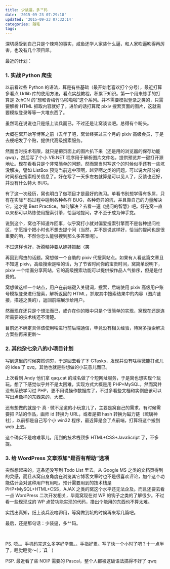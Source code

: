 ```yaml
---
title: 少装逼，多艹码
date: '2015-09-23 07:29:18'
updated: '2015-09-23 07:32:14'
categories: 随笔
tags:
---
```



深切感受到自己只是个辣鸡的事实，咸鱼还学人家装什么逼，和人家吹逼吹得再厉害，也没有几个项目屌。

最近的计划：

### 1. 实战 Python 爬虫

以前看过些 Python 的语法，算是有些基础（最开始老喜欢打个分号），最近打算多看点 Urllib 库的使用方法，看点实战教程，积累下知识。第一个用来练手的打算是 2chCN 的“想和青梅竹马啪啪啪”这个系列。并不需要模拟登录之类的，只需要解析 HTML 抓取内容就好了。进阶的话打算爬 pixiv 搜索页面的图片，这就需要模拟登录等等一大堆东西了。

虽然现在说说也只是纸上谈兵而已，不过还是让窝谈谈吧。总得有个盼头。

大概在窝开始写博客之前（去年了吧，窝曾经买过三个月的 pixiv 高级会员，于是去梗吧发了个贴，提供代高级搜索服务。

然而当时技术有限，就只是把页面上的图片扒下来（还是用的浏览器的保存功能 qwq），然后写了个小 VB.NET 程序用于解析图片文件名，提供预览并一键打开源地址。现在看看只是个非常简单的问题，然而窝当时写这个的时候似乎还有一些坑没解决，譬如 ListBox 预览当前选中项啊，越界啊之类的问题，可以说大部分的时间都在搜索相关信息了。好在写了一天多左右就算是可以见人了，反馈也还好，并没有什么特大 BUG。

有了这一次经历，窝也明白了做项目才是最好的练习。单看书别想学得有多屌，只有在实际艹码过程中碰到各种各样 BUG，各种奇异的坑，并且靠自己的力量解决它，这才是 Best Practice。如何解决？去看一遍《提问的智慧》吧。好在窝一直以来都可以熟练使用搜索引擎，恰当地提问，才不至于成为伸手党。

说到这个，窝也不知道咋回事，似乎窝打小就对偏爱搜索引擎而不是各种提问社区，宁愿搜个把小时也不想去提个问（当然，并不是说这样好，恰当的提问也是很重要的哟，不然你怎么能够搜到那么多答案呢）。

不过这样也好，折腾精神要从娃娃抓起（笑

再回到爬虫的话题。窝想做一个自助的 pixiv 代搜索站点。如果有人看这篇文章且不知道 pixiv，高级搜索是啥的话，为了节省时间你的宝贵时间，窝简单说明下，pixiv 一个绘画分享网站，它的高级搜索功能可以提供按作品人气排序，但是是付费的。

窝想做这样一个站点，用户在前端键入关键词，搜索，后端使用 pixiv 高级用户账号模拟登录进行搜索，解析返回的 HTML，抓取其中搜索结果中的内容（图片链接，描述之类的），返回前端展示给用户。

然而现在还只是个想法而已，或许在你的眼中只是个很简单的实现，窝现在还是连所需要的技术栈还不清楚。

目前还不确定具体该使用啥进行前后端通信，毕竟没有相关经验，待窝多搜索解决方案些再来更新～

### 2. 其他杂七杂八的小项目计划

写到这里的时候突然词穷，于是回去看了下 GTasks，发现并没有啥稍微能打点儿的 idea 了 qvq，其他也就是些想做的小玩意儿而已。

上次看到 Andy 他们拿 qaq.cat 的域名做了个短网址服务，于是窝也想实现个玩玩。想了下感觉似乎并不是太困难，实现方式大概是用 PHP+MySQL，然而窝并没有系统学习过 PHP，更不用说操作数据库了，不过多看些文档和实例应该可以写出点像样的东西来的，大概。

还有想做的就是个 真 · 微不足道的小玩意儿了，主要是窝自己的需求，有时候需要把 P站的作品，画师 id 转换为 URL，或者是把 hash 转换为磁力链（琉璃神社），以前都是自己写个小 win32 程序，最近算是会了点前端，打算将这个搬到 web 上去。

这个确实不是啥难事儿，用到的技术栈顶多 HTML+CSS+JavaScript 了，不多提。

### 3. 给 WordPress 文章添加“是否有帮助”选项

突然想起来的，这条还没写到 Todo List 里去。从 Google MS 之类的文档页得到的灵感，而且从窝自身角度在浏览其它博客文章时也不是很喜欢评论，加个这个功能估计会对这种用户有用吧。预计需要用到的技术栈是 PHP+MySQL+HTML+CSS，AJAX 之类的窝这个水平还无法企及。而且还要去看一点 WordPress 二次开发相关，毕竟窝现在对 WP 的钩子之类的了解很少。不过看一些现现成的 WP 点赞功能实现的代码，撸出个能用的东西也不算太难。

实践出真知，纸上谈兵没啥卵用，等窝做到坑的时候再来写几篇吧。

最后，还是那句话：少装逼，多艹码。

 

PS. 唔。。手机码完这么多字好辛苦。。手指好累。写了快一个小时了吧？十一点半了，睡觉睡觉～(；´Д｀)

PSP. 最近看了些 NOIP 需要的 Pascal，整个人都被这破语法搞得不好了 qwq




